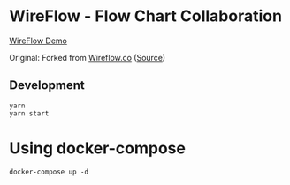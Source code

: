 # WireFlow - Flow Chart Collaboration

[WireFlow Demo](https://wireflow.oinam.com)

Original: Forked from [Wireflow.co](https://wireflow.co) ([Source](https://github.com/vanila-io/wireflow))

## Development

```
yarn
yarn start
```

# Using docker-compose
```
docker-compose up -d
```
